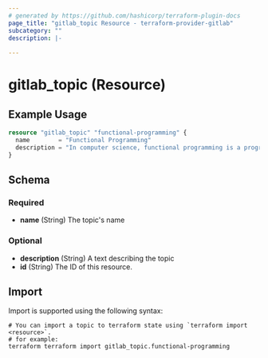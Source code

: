 ```yaml
---
# generated by https://github.com/hashicorp/terraform-plugin-docs
page_title: "gitlab_topic Resource - terraform-provider-gitlab"
subcategory: ""
description: |-
  
---
```


# gitlab_topic (Resource)



## Example Usage

```terraform
resource "gitlab_topic" "functional-programming" {
  name        = "Functional Programming"
  description = "In computer science, functional programming is a programming paradigm where programs are constructed by applying and composing functions."
}
```

<!-- schema generated by tfplugindocs -->
## Schema

### Required

- **name** (String) The topic's name

### Optional

- **description** (String) A text describing the topic
- **id** (String) The ID of this resource.

## Import

Import is supported using the following syntax:

```shell
# You can import a topic to terraform state using `terraform import <resource>`.
# for example:
terraform terraform import gitlab_topic.functional-programming
```
